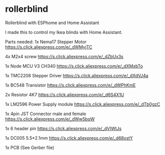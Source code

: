 # rollerblind
Rollerblind with ESPhome and Home Assistant

I made this to control my Ikea blinds with Home Assistant.


Parts needed:
1x Nema17 Stepper Motor
https://s.click.aliexpress.com/e/_dWMyjTC

4x M2x4 screw
https://s.click.aliexpress.com/e/_dZbUx3s

1x Node MCU V3 CH340
https://s.click.aliexpress.com/e/_dXMxbTo

1x TMC2208 Stepper Driver
https://s.click.aliexpress.com/e/_dXdVJ4a

1x BC548 Transistor
https://s.click.aliexpress.com/e/_dWPhKmE

2x Resistor 4K7
https://s.click.aliexpress.com/e/_d6S4X1U

1x LM2596 Power Supply module 
https://s.click.aliexpress.com/e/_dTb0gzC

1x 4pin JST Connector male and female
https://s.click.aliexpress.com/e/_dWw5bqW

1x 6 header pin
https://s.click.aliexpress.com/e/_dVIWtJs

1x DC005 5.5*2.1mm
https://s.click.aliexpress.com/e/_d68xstY

1x PCB (See Gerber file)



